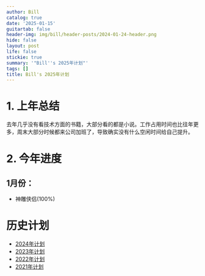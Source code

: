 ```yaml
---
author: Bill
catalog: true
date: '2025-01-15'
guitartab: false
header-img: img/bill/header-posts/2024-01-24-header.png
hide: false
layout: post
life: false
stickie: true
summary: '"Bill''s 2025年计划"'
tags: []
title: Bill's 2025年计划
---
```

# 1. 上年总结

去年几乎没有看技术方面的书籍，大部分看的都是小说。工作占用时间也比往年更多，周末大部分时候都来公司加班了，导致确实没有什么空闲时间给自己提升。

# 2. 今年进度

## 1月份：

*  神雕侠侣(100%)

# 历史计划


*   [2024年计划](https://www.cjcbill.com/2024/01/30/plan/)
*   [2023年计划](https://www.cjcbill.com/2023/01/05/plan/)
*   [2022年计划](http://www.cjcbill.com/2022/04/10/plan)
*   [2021年计划](http://www.cjcbill.com/2021/02/09/plan/)